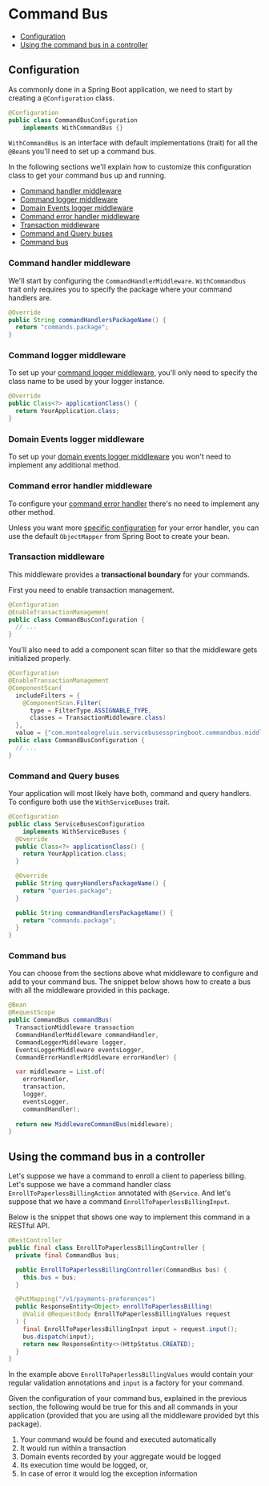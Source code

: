 # Command Bus

- [Configuration](#configuration)
- [Using the command bus in a controller](#using-the-command-bus-in-a-controller)

## Configuration

As commonly done in a Spring Boot application, we need to start by creating a `@Configuration` class.

```java
@Configuration
public class CommandBusConfiguration 
    implements WithCommandBus {}
```

`WithCommandBus` is an interface with default implementations (trait) for all the `@Bean`s you'll need to set up a command bus.

In the following sections we'll explain how to customize this configuration class to get your command bus up and running.

- [Command handler middleware](#command-handler-middleware)
- [Command logger middleware](#command-logger-middleware)
- [Domain Events logger middleware](#domain-events-logger-middleware)
- [Command error handler middleware](#command-error-handler-middleware)
- [Transaction middleware](#transaction-middleware)
- [Command and Query buses](#command-and-query-buses)
- [Command bus](#command-bus)

### Command handler middleware

We'll start by configuring the `CommandHandlerMiddleware`.
`WithCommandbus` trait only requires you to specify the package where your command handlers are.

```java
@Override
public String commandHandlersPackageName() {
  return "commands.package";
}
```

### Command logger middleware

To set up your [command logger middleware](https://github.com/MontealegreLuis/service-buses-middleware/blob/main/docs/command-bus/logging.md), you'll only need to specify the class name to be used by your logger instance.

```java
@Override
public Class<?> applicationClass() {
  return YourApplication.class;
}
```

### Domain Events logger middleware

To set up your [domain events logger middleware](https://github.com/MontealegreLuis/service-buses-middleware/blob/main/docs/command-bus/logging-events.md) you won't need to implement any additional method.

### Command error handler middleware

To configure your [command error handler](https://github.com/MontealegreLuis/service-buses-middleware/blob/main/docs/command-bus/error-handler.md) there's no need to implement any other method.

Unless you want more [specific configuration](https://github.com/MontealegreLuis/activity-feed#masking-sensitive-information) for your error handler, you can use the default `ObjectMapper` from Spring Boot to create your bean.

### Transaction middleware

This middleware provides a **transactional boundary** for your commands.

First you need to enable transaction management.

```java
@Configuration
@EnableTransactionManagement
public class CommandBusConfiguration {
  // ...
}
```

You'll also need to add a component scan filter so that the middleware gets initialized properly.

```java
@Configuration
@EnableTransactionManagement
@ComponentScan(
  includeFilters = {
    @ComponentScan.Filter(
      type = FilterType.ASSIGNABLE_TYPE,
      classes = TransactionMiddleware.class)
  },
  value = {"com.montealegreluis.servicebusesspringboot.commandbus.middleware.transaction"})
public class CommandBusConfiguration {
  // ...
}
```

### Command and Query buses

Your application will most likely have both, command and query handlers.
To configure both use the `WithServiceBuses` trait.

```java
@Configuration
public class ServiceBusesConfiguration
    implements WithServiceBuses {
  @Override
  public Class<?> applicationClass() {
    return YourApplication.class;
  }

  @Override
  public String queryHandlersPackageName() {
    return "queries.package";
  }

  public String commandHandlersPackageName() {
    return "commands.package";
  }
}
```

### Command bus

You can choose from the sections above what middleware to configure and add to your command bus.
The snippet below shows how to create a bus with all the middleware provided in this package.

```java
@Bean
@RequestScope
public CommandBus commandBus(
  TransactionMiddleware transaction
  CommandHandlerMiddleware commandHandler,
  CommandLoggerMiddleware logger,
  EventsLoggerMiddleware eventsLogger,
  CommandErrorHandlerMiddleware errorHandler) {

  var middleware = List.of(
    errorHandler,
    transaction,
    logger,
    eventsLogger,
    commandHandler);
  
  return new MiddlewareCommandBus(middleware);
}
```

## Using the command bus in a controller

Let's suppose we have a command to enroll a client to paperless billing.
Let's suppose we have a command handler class `EnrollToPaperlessBillingAction` annotated with `@Service`.
And let's suppose that we have a command `EnrollToPaperlessBillingInput`.

Below is the snippet that shows one way to implement this command in a RESTful API.

```java
@RestController
public final class EnrollToPaperlessBillingController {
  private final CommandBus bus;

  public EnrollToPaperlessBillingController(CommandBus bus) {
    this.bus = bus;
  }

  @PutMapping("/v1/payments-preferences")
  public ResponseEntity<Object> enrollToPaperlessBilling(
    @Valid @RequestBody EnrollToPaperlessBillingValues request
  ) {
    final EnrollToPaperlessBillingInput input = request.input();
    bus.dispatch(input);
    return new ResponseEntity<>(HttpStatus.CREATED);
  }
}
```

In the example above `EnrollToPaperlessBillingValues` would contain your regular validation annotations and `input` is a factory for your command.

Given the configuration of your command bus, explained in the previous section, the following would be true for this and all commands in your application (provided that you are using all the middleware provided byt this package).

1. Your command would be found and executed automatically
2. It would run within a transaction
3. Domain events recorded by your aggregate would be logged
4. Its execution time would be logged, or,
5. In case of error it would log the exception information
